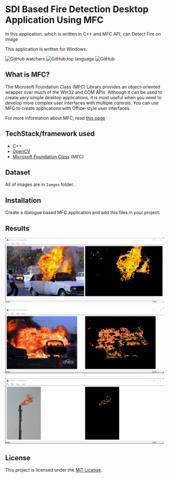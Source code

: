 # SDI Based Fire Detection Desktop Application Using MFC
In this application, which is written in C++ and MFC API, can Detect Fire on image 

This application is written for Windows.

![GitHub watchers](https://img.shields.io/github/watchers/rezaAdinepour/Fire-Detection)
![GitHub top language](https://img.shields.io/github/languages/top/rezaadinepour/Fire-Detection)
![GitHub](https://img.shields.io/github/license/rezaadinepour/Fire-Detection)



## What is MFC?
The Microsoft Foundation Class (MFC) Library provides an object-oriented wrapper over much of the Win32 and COM APIs. Although it can be used to create very simple desktop applications, it is most useful when you need to develop more complex user interfaces with multiple controls. You can use MFC to create applications with Office-style user interfaces.

For more information about MFC, read [this page](https://learn.microsoft.com/en-us/cpp/mfc/mfc-desktop-applications?view=msvc-170)

## TechStack/framework used
- C++
- [OpenCV](https://opencv.org/releases/)
- [Microsoft Foundation Class](https://learn.microsoft.com/en-us/cpp/mfc/mfc-desktop-applications?view=msvc-170) (MFC)

## Dataset
All of images are in <code>Iamges</code> folder.

## Installation
Create a dialogue based MFC application and add this files in your project.

## Results
![image](Images/result_fire1.png)

![image](Images/result_fire2.png)

![image](Images/result_fire3.png)

## License
This project is licensed under the [MIT License](LICENSE).
